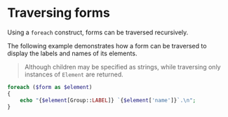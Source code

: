 # Traversing forms

Using a `foreach` construct, forms can be traversed recursively. 

The following example demonstrates how a form can be traversed to display the labels and names of
its elements.

> Although children may be specified as strings, while traversing only instances of `Element` are
returned.

```php
foreach ($form as $element)
{
	echo "{$element[Group::LABEL]} `{$element['name']}`.\n";
}
```
